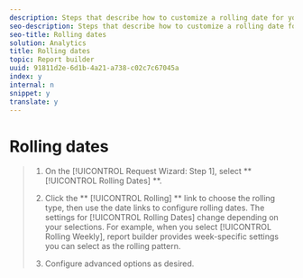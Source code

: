 ```yaml
---
description: Steps that describe how to customize a rolling date for your request.
seo-description: Steps that describe how to customize a rolling date for your request.
seo-title: Rolling dates
solution: Analytics
title: Rolling dates
topic: Report builder
uuid: 91811d2e-6d1b-4a21-a738-c02c7c67045a
index: y
internal: n
snippet: y
translate: y
---
```


# Rolling dates


>1. On the [!UICONTROL  Request Wizard: Step 1], select ** [!UICONTROL  Rolling Dates] **.
>1. Click the ** [!UICONTROL  Rolling] ** link to choose the rolling type, then use the date links to configure rolling dates.
>   The settings for [!UICONTROL  Rolling Dates] change depending on your selections. For example, when you select [!UICONTROL  Rolling Weekly], report builder provides week-specific settings you can select as the rolling pattern. 
>
>1. Configure advanced options as desired.

